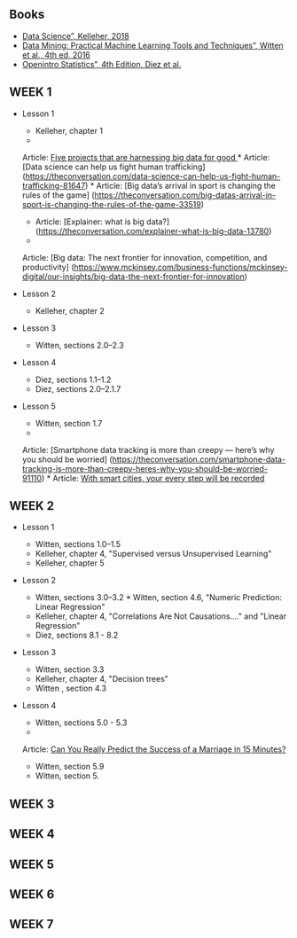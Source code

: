 ## Books

* [Data Science”, Kelleher, 2018](https://eu.alma.exlibrisgroup.com/leganto/readinglist/citation/38461770810001381?institute=44YORK_INST&auth=SAML)
* [Data Mining: Practical Machine Learning Tools and Techniques”, Witten et al., 4th ed, 2016 ](https://eu.alma.exlibrisgroup.com/leganto/readinglist/citation/38461791930001381?institute=44YORK_INST&auth=SAML)
* [Openintro Statistics”, 4th Edition, Diez et al.](https://leanpub.com/openintro-statistics)

## WEEK 1

* Lesson 1
    * Kelleher, chapter 1
    *
  Article: [Five projects that are harnessing big data for good ](https://theconversation.com/five-projects-that-are-harnessing-big-data-for-good-104844)
    *
  Article: [Data science can help us fight human trafficking] (https://theconversation.com/data-science-can-help-us-fight-human-trafficking-81647)
    *
  Article: [Big data’s arrival in sport is changing the rules of the game] (https://theconversation.com/big-datas-arrival-in-sport-is-changing-the-rules-of-the-game-33519)
    * Article: [Explainer: what is big data?] (https://theconversation.com/explainer-what-is-big-data-13780)
    *
  Article: [Big data: The next frontier for innovation, competition, and productivity] (https://www.mckinsey.com/business-functions/mckinsey-digital/our-insights/big-data-the-next-frontier-for-innovation)

* Lesson 2
    * Kelleher, chapter 2

* Lesson 3
    * Witten, sections 2.0–2.3

* Lesson 4
    * Diez, sections 1.1–1.2
    * Diez, sections 2.0–2.1.7

* Lesson 5
    * Witten, section 1.7
    *
  Article: [Smartphone data tracking is more than creepy — here’s why you should be worried] (https://theconversation.com/smartphone-data-tracking-is-more-than-creepy-heres-why-you-should-be-worried-91110)
    *
  Article: [With smart cities, your every step will be recorded](https://theconversation.com/with-smart-cities-your-every-step-will-be-recorded-94527)

## WEEK 2

* Lesson 1
    * Witten, sections 1.0–1.5
    * Kelleher, chapter 4,  "Supervised versus Unsupervised Learning"
    * Kelleher, chapter 5

* Lesson 2
    * Witten, sections 3.0–3.2 * Witten, section 4.6, "Numeric Prediction: Linear Regression"
    * Kelleher, chapter 4, "Correlations Are Not Causations…." and "Linear Regression"
    * Diez, sections 8.1 - 8.2

* Lesson 3
    * Witten, section 3.3
    * Kelleher, chapter 4, "Decision trees"
    * Witten , section 4.3
* Lesson 4
    * Witten, sections 5.0 - 5.3
    *
    Article: [Can You Really Predict the Success of a Marriage in 15 Minutes?](https://slate.com/human-interest/2010/03/a-dissection-of-john-gottman-s-love-lab.html)
    * Witten, section 5.9
    * Witten, section 5.

## WEEK 3

## WEEK 4

## WEEK 5

## WEEK 6

## WEEK 7
